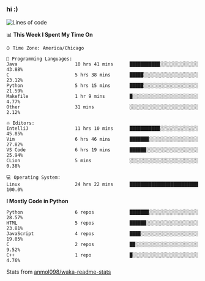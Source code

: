 ### hi :)

<!--START_SECTION:waka-->
![Lines of code](https://img.shields.io/badge/From%20Hello%20World%20I%27ve%20Written-780606%20lines%20of%20code-blue)

📊 **This Week I Spent My Time On** 

```text
⌚︎ Time Zone: America/Chicago

💬 Programming Languages: 
Java                     10 hrs 41 mins      ███████████░░░░░░░░░░░░░░   43.88% 
C                        5 hrs 38 mins       █████░░░░░░░░░░░░░░░░░░░░   23.12% 
Python                   5 hrs 15 mins       █████░░░░░░░░░░░░░░░░░░░░   21.59% 
Makefile                 1 hr 9 mins         █░░░░░░░░░░░░░░░░░░░░░░░░   4.77% 
Other                    31 mins             ░░░░░░░░░░░░░░░░░░░░░░░░░   2.12%

🔥 Editors: 
IntelliJ                 11 hrs 10 mins      ███████████░░░░░░░░░░░░░░   45.85% 
Vim                      6 hrs 46 mins       ███████░░░░░░░░░░░░░░░░░░   27.82% 
VS Code                  6 hrs 19 mins       ██████░░░░░░░░░░░░░░░░░░░   25.94% 
CLion                    5 mins              ░░░░░░░░░░░░░░░░░░░░░░░░░   0.38%

💻 Operating System: 
Linux                    24 hrs 22 mins      █████████████████████████   100.0%

```

**I Mostly Code in Python** 

```text
Python                   6 repos             ███████░░░░░░░░░░░░░░░░░░   28.57% 
HTML                     5 repos             ██████░░░░░░░░░░░░░░░░░░░   23.81% 
JavaScript               4 repos             ████░░░░░░░░░░░░░░░░░░░░░   19.05% 
C                        2 repos             ██░░░░░░░░░░░░░░░░░░░░░░░   9.52% 
C++                      1 repo              █░░░░░░░░░░░░░░░░░░░░░░░░   4.76%

```



<!--END_SECTION:waka-->

Stats from [anmol098/waka-readme-stats](https://github.com/anmol098/waka-readme-stats)